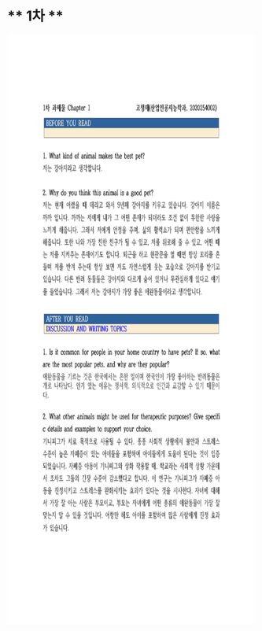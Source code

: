 # ** 1차 **

<p align="left" margin=100>  <img src="https://github.com/kjj3436/industrial-AI/blob/master/images/과제1_1.png"  width="800" height="1200"> </p>
